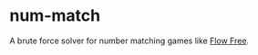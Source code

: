 # num-match

A brute force solver for number matching games like [Flow Free](https://play.google.com/store/apps/details?id=com.bigduckgames.flow&hl=en).